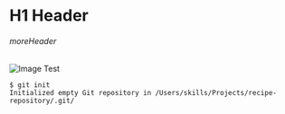 # H1 Header
###### moreHeader
![Image Test](https://octodex.github.com/images/yaktocat.png)
```
$ git init
Initialized empty Git repository in /Users/skills/Projects/recipe-repository/.git/
```
